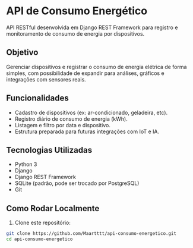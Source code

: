 # API de Consumo Energético

API RESTful desenvolvida em Django REST Framework para registro e monitoramento de consumo de energia por dispositivos.

## Objetivo

Gerenciar dispositivos e registrar o consumo de energia elétrica de forma simples, com possibilidade de expandir para análises, gráficos e integrações com sensores reais.

## Funcionalidades

- Cadastro de dispositivos (ex: ar-condicionado, geladeira, etc).
- Registro diário de consumo de energia (kWh).
- Listagem e filtro por data e dispositivo.
- Estrutura preparada para futuras integrações com IoT e IA.

## Tecnologias Utilizadas

- Python 3
- Django
- Django REST Framework
- SQLite (padrão, pode ser trocado por PostgreSQL)
- Git

## Como Rodar Localmente

1. Clone este repositório:

```bash
git clone https://github.com/Maartttt/api-consumo-energetico.git
cd api-consumo-energetico
